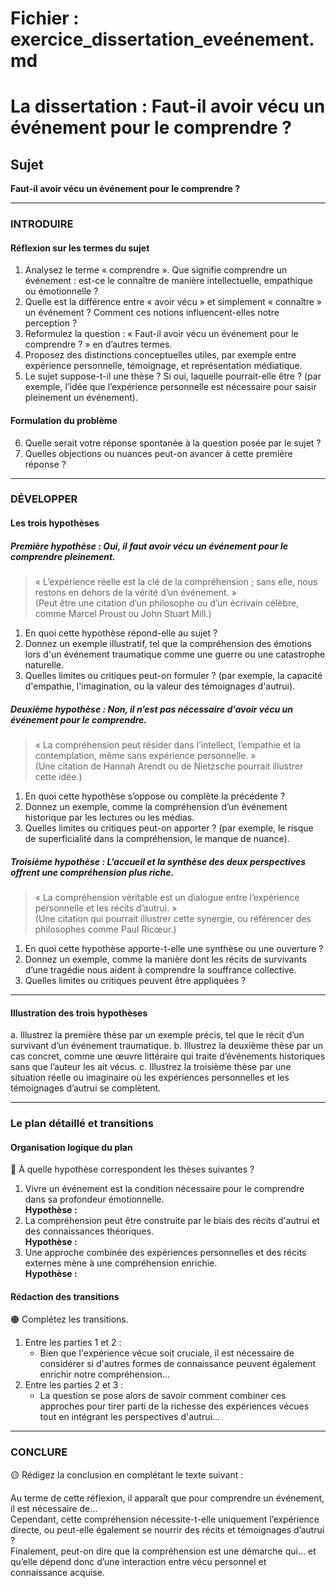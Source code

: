 # Fichier : exercice_dissertation_eveénement.md

# La dissertation : Faut-il avoir vécu un événement pour le comprendre ?

## Sujet
**Faut-il avoir vécu un événement pour le comprendre ?**

---

### INTRODUIRE

#### Réflexion sur les termes du sujet

1. Analysez le terme « comprendre ». Que signifie comprendre un événement : est-ce le connaître de manière intellectuelle, empathique ou émotionnelle ?
2. Quelle est la différence entre « avoir vécu » et simplement « connaître » un événement ? Comment ces notions influencent-elles notre perception ?
3. Reformulez la question : « Faut-il avoir vécu un événement pour le comprendre ? » en d’autres termes.
4. Proposez des distinctions conceptuelles utiles, par exemple entre expérience personnelle, témoignage, et représentation médiatique.
5. Le sujet suppose-t-il une thèse ? Si oui, laquelle pourrait-elle être ? (par exemple, l’idée que l’expérience personnelle est nécessaire pour saisir pleinement un événement).

#### Formulation du problème

6. Quelle serait votre réponse spontanée à la question posée par le sujet ?
7. Quelles objections ou nuances peut-on avancer à cette première réponse ?

---

### DÉVELOPPER

#### Les trois hypothèses

##### Première hypothèse : Oui, il faut avoir vécu un événement pour le comprendre pleinement.

> « L’expérience réelle est la clé de la compréhension ; sans elle, nous restons en dehors de la vérité d’un événement. »  
> (Peut être une citation d’un philosophe ou d’un écrivain célèbre, comme Marcel Proust ou John Stuart Mill.)

1. En quoi cette hypothèse répond-elle au sujet ?
2. Donnez un exemple illustratif, tel que la compréhension des émotions lors d'un événement traumatique comme une guerre ou une catastrophe naturelle.
3. Quelles limites ou critiques peut-on formuler ? (par exemple, la capacité d'empathie, l'imagination, ou la valeur des témoignages d'autrui).

##### Deuxième hypothèse : Non, il n’est pas nécessaire d'avoir vécu un événement pour le comprendre.

> « La compréhension peut résider dans l’intellect, l’empathie et la contemplation, même sans expérience personnelle. »  
> (Une citation de Hannah Arendt ou de Nietzsche pourrait illustrer cette idée.)

1. En quoi cette hypothèse s’oppose ou complète la précédente ?
2. Donnez un exemple, comme la compréhension d’un événement historique par les lectures ou les médias.
3. Quelles limites ou critiques peut-on apporter ? (par exemple, le risque de superficialité dans la compréhension, le manque de nuance).

##### Troisième hypothèse : L’accueil et la synthèse des deux perspectives offrent une compréhension plus riche.

> « La compréhension véritable est un dialogue entre l’expérience personnelle et les récits d’autrui. »  
> (Une citation qui pourrait illustrer cette synergie, ou référencer des philosophes comme Paul Ricœur.)

1. En quoi cette hypothèse apporte-t-elle une synthèse ou une ouverture ?
2. Donnez un exemple, comme la manière dont les récits de survivants d’une tragédie nous aident à comprendre la souffrance collective.
3. Quelles limites ou critiques peuvent être appliquées ?

---

#### Illustration des trois hypothèses

a. Illustrez la première thèse par un exemple précis, tel que le récit d’un survivant d’un événement traumatique.
b. Illustrez la deuxième thèse par un cas concret, comme une œuvre littéraire qui traite d’événements historiques sans que l’auteur les ait vécus.
c. Illustrez la troisième thèse par une situation réelle ou imaginaire où les expériences personnelles et les témoignages d’autrui se complètent.

---

### Le plan détaillé et transitions

#### Organisation logique du plan

🔴 À quelle hypothèse correspondent les thèses suivantes ?

1. Vivre un événement est la condition nécessaire pour le comprendre dans sa profondeur émotionnelle.  
   **Hypothèse :**
2. La compréhension peut être construite par le biais des récits d'autrui et des connaissances théoriques.  
   **Hypothèse :**
3. Une approche combinée des expériences personnelles et des récits externes mène à une compréhension enrichie.  
   **Hypothèse :**

#### Rédaction des transitions

🟠 Complétez les transitions.

1. Entre les parties 1 et 2 :  
   - Bien que l'expérience vécue soit cruciale, il est nécessaire de considérer si d'autres formes de connaissance peuvent également enrichir notre compréhension...
2. Entre les parties 2 et 3 :  
   - La question se pose alors de savoir comment combiner ces approches pour tirer parti de la richesse des expériences vécues tout en intégrant les perspectives d'autrui...

---

### CONCLURE

🟡 Rédigez la conclusion en complétant le texte suivant :

Au terme de cette réflexion, il apparaît que pour comprendre un événement, il est nécessaire de…  
Cependant, cette compréhension nécessite-t-elle uniquement l’expérience directe, ou peut-elle également se nourrir des récits et témoignages d’autrui ?  
Finalement, peut-on dire que la compréhension est une démarche qui… et qu’elle dépend donc d’une interaction entre vécu personnel et connaissance acquise.